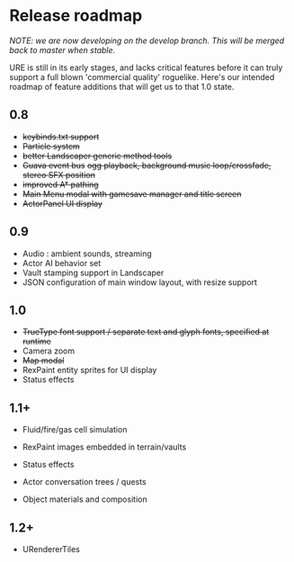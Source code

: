 # Release roadmap

*NOTE: we are now developing on the develop branch.  This will be merged back to master when stable.*

URE is still in its early stages, and lacks critical features before it can truly support a full blown 'commercial quality'
roguelike.  Here's our intended roadmap of feature additions that will get us to that 1.0 state.

## 0.8
- ~~keybinds.txt support~~
- ~~Particle system~~
- ~~better Landscaper generic method tools~~
- ~~Guava event bus~~
~~ogg playback, background music loop/crossfade, stereo SFX position~~
- ~~improved A* pathing~~
- ~~Main Menu modal with gamesave manager and title screen~~
- ~~ActorPanel UI display~~
## 0.9
- Audio : ambient sounds, streaming
- Actor AI behavior set
- Vault stamping support in Landscaper
- JSON configuration of main window layout, with resize support
## 1.0
- ~~TrueType font support / separate text and glyph fonts, specified at runtime~~
- Camera zoom
- ~~Map modal~~
- RexPaint entity sprites for UI display
- Status effects

## 1.1+
- Fluid/fire/gas cell simulation
- RexPaint images embedded in terrain/vaults
- Status effects

- Actor conversation trees / quests
- Object materials and composition

## 1.2+
- URendererTiles
